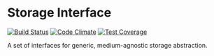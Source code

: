 # Storage Interface

[![Build Status](https://travis-ci.org/Dhii/storage-interface.svg?branch=master)](https://travis-ci.org/Dhii/storage-interface)
[![Code Climate](https://codeclimate.com/github/Dhii/storage-interface/badges/gpa.svg)](https://codeclimate.com/github/Dhii/storage-interface)
[![Test Coverage](https://codeclimate.com/github/Dhii/storage-interface/badges/coverage.svg)](https://codeclimate.com/github/Dhii/storage-interface/coverage)

A set of interfaces for generic, medium-agnostic storage abstraction.
